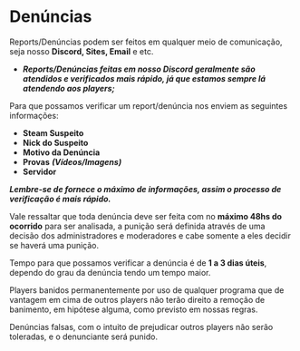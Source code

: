 # Denúncias

Reports/Denúncias podem ser feitos em qualquer meio de comunicação, seja nosso **Discord, Sites, Email** e etc. 

* _**Reports/Denúncias feitas em nosso Discord geralmente são atendidos e verificados mais rápido, já que estamos sempre lá atendendo aos players;**_

Para que possamos verificar um report/denúncia nos enviem as seguintes informações:

* **Steam Suspeito**
* **Nick do Suspeito**
* **Motivo da Denúncia**
* **Provas** _**\(Vídeos/Imagens\)**_
* **Servidor**

_**Lembre-se de fornece o máximo de informações, assim o processo de verificação é mais rápido.**_

Vale ressaltar que toda denúncia deve ser feita com no **máximo 48hs do ocorrido** para ser analisada, a punição será definida através de uma decisão dos administradores e moderadores e cabe somente a eles decidir se haverá uma punição.

Tempo para que possamos verificar a denúncia é de **1 a 3 dias úteis**, dependo do grau da denúncia tendo um tempo maior.

Players banidos permanentemente por uso de qualquer programa que de vantagem em cima de outros players não terão direito a remoção de banimento, em hipótese alguma, como previsto em nossas regras.

Denúncias falsas, com o intuito de prejudicar outros players não serão toleradas, e o denunciante será punido.

